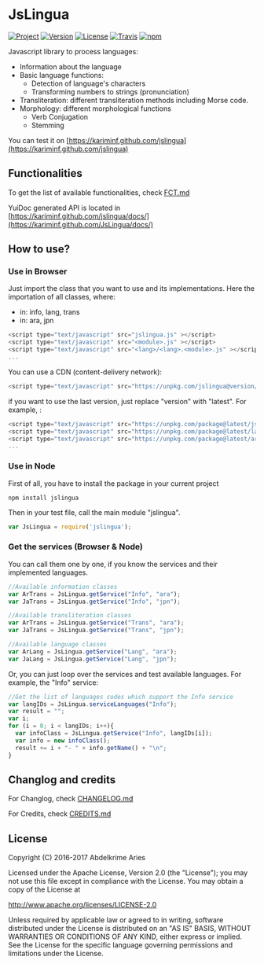 
# JsLingua

[![Project](https://img.shields.io/badge/Project-JsLingua-FDEE00.svg)](https://kariminf.github.com/jslingua)
[![Version](https://img.shields.io/npm/v/jslingua.svg)](https://www.npmjs.com/package/jslingua)
[![License](https://img.shields.io/badge/License-Apache--2.0-FDEE00.svg)](http://www.apache.org/licenses/LICENSE-2.0)
[![Travis](https://img.shields.io/travis/kariminf/jslingua.svg)](https://travis-ci.org/kariminf/jslingua)
[![npm](https://img.shields.io/npm/dt/jslingua.svg)](https://www.npmjs.com/package/jslingua)

Javascript library to process languages:
* Information about the language
* Basic language functions:
  * Detection of language's characters
  * Transforming numbers to strings (pronunciation)
* Transliteration: different transliteration methods including Morse code.
* Morphology: different morphological functions
  * Verb Conjugation
  * Stemming

You can test it on [https://kariminf.github.com/jslingua](https://kariminf.github.com/jslingua)

## Functionalities

To get the list of available functionalities, check [FCT.md](./FCT.md)

YuiDoc generated API is located in [https://kariminf.github.com/jslingua/docs/](https://kariminf.github.com/JsLingua/docs/)

## How to use?

### Use in Browser

Just import the class that you want to use and its implementations.
Here the importation of all classes, where:
* <module> in: info, lang, trans
* <lang> in: ara, jpn

```javascript
<script type="text/javascript" src="jslingua.js" ></script>
<script type="text/javascript" src="<module>.js" ></script>
<script type="text/javascript" src="<lang>/<lang>.<module>.js" ></script>
...
```
You can use a CDN (content-delivery network):
```javascript
<script type="text/javascript" src="https://unpkg.com/jslingua@version/file" ></script>
```
if you want to use the last version, just replace "version" with "latest".
For example, :
```javascript
<script type="text/javascript" src="https://unpkg.com/package@latest/jslingua.min.js" ></script>
<script type="text/javascript" src="https://unpkg.com/package@latest/lang.min.js" ></script>
<script type="text/javascript" src="https://unpkg.com/package@latest/ara.lang.min.js" ></script>
...
```

### Use in Node

First of all, you have to install the package in your current project
```
npm install jslingua
```
Then in your test file, call the main module "jslingua".
```javascript
var JsLingua = require('jslingua');
```

### Get the services (Browser & Node)

You can call them one by one, if you know the services and their implemented languages.
```javascript
//Available information classes
var ArTrans = JsLingua.getService("Info", "ara");
var JaTrans = JsLingua.getService("Info", "jpn");

//Available transliteration classes
var ArTrans = JsLingua.getService("Trans", "ara");
var JaTrans = JsLingua.getService("Trans", "jpn");

//Available language classes
var ArLang = JsLingua.getService("Lang", "ara");
var JaLang = JsLingua.getService("Lang", "jpn");
```

Or, you can just loop over the services and test available languages.
For example, the "Info" service:
```javascript
//Get the list of languages codes which support the Info service
var langIDs = JsLingua.serviceLanguages("Info");
var result = "";
var i;
for (i = 0; i < langIDs; i++){
  var infoClass = JsLingua.getService("Info", langIDs[i]);
  var info = new infoClass();
  result += i + "- " + info.getName() + "\n";
}
```

## Changlog and credits

For Changlog, check [CHANGELOG.md](./CHANGELOG.md)

For Credits, check [CREDITS.md](./CREDITS.md)

## License

Copyright (C) 2016-2017 Abdelkrime Aries

Licensed under the Apache License, Version 2.0 (the "License");
you may not use this file except in compliance with the License.
You may obtain a copy of the License at

http://www.apache.org/licenses/LICENSE-2.0

Unless required by applicable law or agreed to in writing, software
distributed under the License is distributed on an "AS IS" BASIS,
WITHOUT WARRANTIES OR CONDITIONS OF ANY KIND, either express or implied.
See the License for the specific language governing permissions and
limitations under the License.
